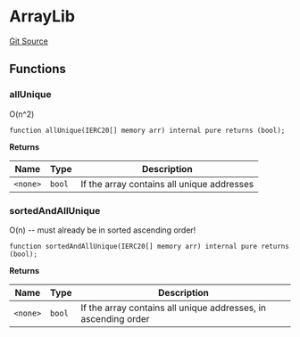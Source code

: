 # ArrayLib
[Git Source](https://github.com/larrythecucumber321/protocol/blob/aabf2c9d4120808940fb3be9193cb66ea71ac351/contracts/libraries/Array.sol)


## Functions
### allUnique

O(n^2)


```solidity
function allUnique(IERC20[] memory arr) internal pure returns (bool);
```
**Returns**

|Name|Type|Description|
|----|----|-----------|
|`<none>`|`bool`|If the array contains all unique addresses|


### sortedAndAllUnique

O(n) -- must already be in sorted ascending order!


```solidity
function sortedAndAllUnique(IERC20[] memory arr) internal pure returns (bool);
```
**Returns**

|Name|Type|Description|
|----|----|-----------|
|`<none>`|`bool`|If the array contains all unique addresses, in ascending order|


